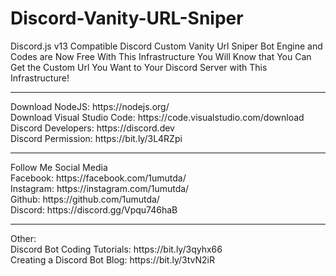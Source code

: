# Discord-Vanity-URL-Sniper
Discord.js v13 Compatible Discord Custom Vanity Url Sniper Bot Engine and Codes are Now Free With This Infrastructure You Will Know that You Can Get the Custom Url You Want to Your Discord Server with This Infrastructure!
<hr>
Download NodeJS: https://nodejs.org/<br>
Download Visual Studio Code: https://code.visualstudio.com/download<br>
Discord Developers: https://discord.dev<br>
Discord Permission: https://bit.ly/3L4RZpi<br>
<hr>
Follow Me Social Media<br>
Facebook: https://facebook.com/1umutda/<br>
Instagram: https://instagram.com/1umutda/<br>
Github: https://github.com/1umutda/<br>
Discord: https://discord.gg/Vpqu746haB<br>
<hr>
Other:<br>
Discord Bot Coding Tutorials: https://bit.ly/3qyhx66<br>
Creating a Discord Bot Blog: https://bit.ly/3tvN2iR<br>




